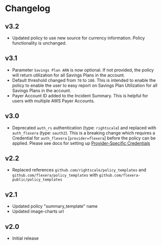 # Changelog

## v3.2

- Updated policy to use new source for currency information. Policy functionality is unchanged.

## v3.1

- Parameter `Savings Plan ARN` is now optional.  If not provided, the policy will return utilization for all Savings Plans in the account.
- Default threshold changed from `70` to `100`.  This is intended to enable the policy to enable the user to easy report on Savings Plan Utilization for all Savings Plans in the account.
- Payer Account ID added to the Incident Summary.  This is helpful for users with multiple AWS Payer Accounts.

## v3.0

- Deprecated `auth_rs` authentication (type: `rightscale`) and replaced with `auth_flexera` (type: `oauth2`).  This is a breaking change which requires a Credential for `auth_flexera` [`provider=flexera`] before the policy can be applied.  Please see docs for setting up [Provider-Specific Credentials](https://docs.flexera.com/flexera/EN/Automation/ProviderCredentials.htm)

## v2.2

- Replaced references `github.com/rightscale/policy_templates` and `github.com/flexera/policy_templates` with `github.com/flexera-public/policy_templates`

## v2.1

- Updated policy "summary_template" name
- Updated image-charts url

## v2.0

- Initial release
